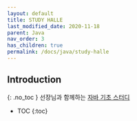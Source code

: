 ```yaml
---
layout: default
title: STUDY HALLE
last_modified_date: 2020-11-18
parent: Java
nav_order: 3
has_children: true
permalink: /docs/java/study-halle
---
```

## Introduction
{: .no_toc }
선장님과 함께하는 [자바 기초 스터디](https://github.com/whiteship/live-study)

- TOC
{:toc}